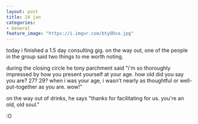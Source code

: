 ```yaml
---
layout: post
title: 24 jan
categories:
- General
feature_image: "https://i.imgur.com/btyODva.jpg"
---
```


today i finished a 1.5 day consulting gig. on the way out, one of the people in the group <!-- tony parchment --> said two things to me worth noting. 

during the closing circle he tony parchment said "i'm so thoroughly impressed by how you present yourself at your age. how old did you say you are? 27? 29? when i was your age, i wasn't nearly as thoughtful or well-put-together as you are. wow!"

on the way out of drinks, he says "thanks for facilitating for us. you're an old, old soul." 

:O